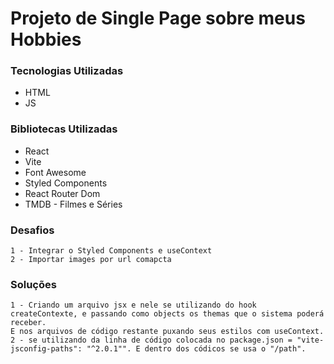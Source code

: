 # Projeto de Single Page sobre meus Hobbies

### Tecnologias Utilizadas
- HTML
- JS

### Bibliotecas Utilizadas
- React
- Vite
- Font Awesome
- Styled Components
- React Router Dom
- TMDB - Filmes e Séries

### Desafios
    1 - Integrar o Styled Components e useContext
    2 - Importar images por url comapcta

### Soluções
    1 - Criando um arquivo jsx e nele se utilizando do hook createContexte, e passando como objects os themas que o sistema poderá receber. 
    E nos arquivos de código restante puxando seus estilos com useContext.
    2 - se utilizando da linha de código colocada no package.json = "vite-jsconfig-paths": "^2.0.1"". E dentro dos códicos se usa o "/path".